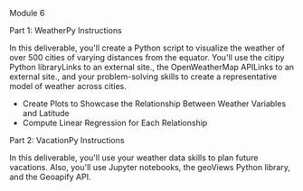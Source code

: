 
Module 6 

Part 1: WeatherPy Instructions

In this deliverable, you'll create a Python script to visualize the weather of over 500 cities of varying distances from the equator. You'll use the citipy Python libraryLinks to an external site., the OpenWeatherMap APILinks to an external site., and your problem-solving skills to create a representative model of weather across cities.
* Create Plots to Showcase the Relationship Between Weather Variables and Latitude
* Compute Linear Regression for Each Relationship


Part 2: VacationPy Instructions

In this deliverable, you'll use your weather data skills to plan future vacations. Also, you'll use Jupyter notebooks, the geoViews Python library, and the Geoapify API.
